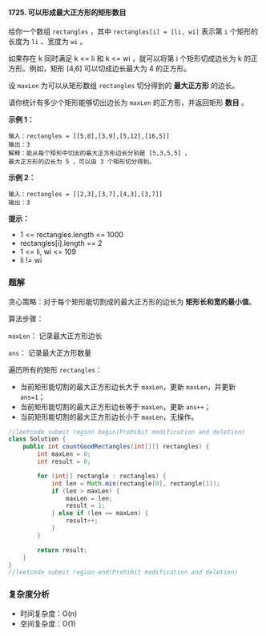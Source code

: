#### 1725. 可以形成最大正方形的矩形数目

给你一个数组 `rectangles` ，其中 `rectangles[i] = [li, wi]` 表示第 `i` 个矩形的长度为 `li` 、宽度为 `wi` 。

如果存在 k 同时满足 k <= li 和 k <= wi ，就可以将第 i 个矩形切成边长为 k 的正方形。例如，矩形 [4,6] 可以切成边长最大为 4 的正方形。

设 `maxLen` 为可以从矩形数组 `rectangles` 切分得到的 **最大正方形** 的边长。

请你统计有多少个矩形能够切出边长为 `maxLen` 的正方形，并返回矩形 **数目** 。

**示例 1：**

```shell
输入：rectangles = [[5,8],[3,9],[5,12],[16,5]]
输出：3
解释：能从每个矩形中切出的最大正方形边长分别是 [5,3,5,5] 。
最大正方形的边长为 5 ，可以由 3 个矩形切分得到。
```

**示例 2：**

```shell
输入：rectangles = [[2,3],[3,7],[4,3],[3,7]]
输出：3
```

**提示：**

* 1 <= rectangles.length <= 1000
* rectangles[i].length == 2
* 1 <= li, wi <= 109
* li != wi

### 题解

贪心策略：对于每个矩形能切割成的最大正方形的边长为 **矩形长和宽的最小值**。

算法步骤：

`maxLen`： 记录最大正方形边长

`ans`： 记录最大正方形数量

遍历所有的矩形 `rectangles`：

- 当前矩形能切割的最大正方形边长大于 `maxLen`，更新 `maxLen`，并更新 `ans=1`；
- 当前矩形能切割的最大正方形边长等于 `maxLen`，更新 `ans++`；
- 当前矩形能切割的最大正方形边长小于 `maxLen`，无操作。

```java
//leetcode submit region begin(Prohibit modification and deletion)
class Solution {
    public int countGoodRectangles(int[][] rectangles) {
        int maxLen = 0;
        int result = 0;

        for (int[] rectangle : rectangles) {
            int len = Math.min(rectangle[0], rectangle[1]);
            if (len > maxLen) {
                maxLen = len;
                result = 1;
            } else if (len == maxLen) {
                result++;
            }
        }

        return result;
    }
}
//leetcode submit region end(Prohibit modification and deletion)

```

### 复杂度分析

- 时间复杂度：O(n)
- 空间复杂度：O(1)
